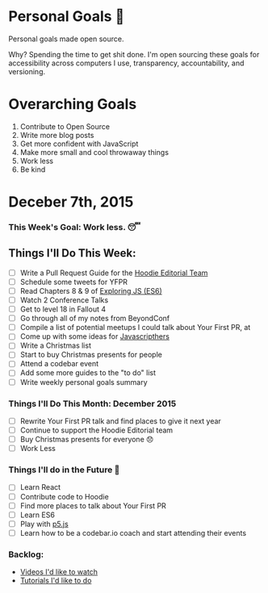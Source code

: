 Personal Goals :star2:
==============

Personal goals made open source.

Why? Spending the time to get shit done. I'm open sourcing these goals for accessibility across computers I use, transparency, accountability, and versioning.

# Overarching Goals
1. Contribute to Open Source
2. Write more blog posts
3. Get more confident with JavaScript
4. Make more small and cool throwaway things
5. Work less
6. Be kind

# Deceber 7th, 2015

### This Week's Goal: Work less. :sleeping:

## Things I'll Do This Week:
- [ ] Write a Pull Request Guide for the [Hoodie Editorial Team](http://github.com/hoodiehq/editorial)
- [ ] Schedule some tweets for YFPR
- [ ] Read Chapters 8 & 9 of [Exploring JS (ES6)](http://exploringjs.com)
- [ ] Watch 2 Conference Talks
- [ ] Get to level 18 in Fallout 4
- [ ] Go through all of my notes from BeyondConf
- [ ] Compile a list of potential meetups I could talk about Your First PR, at
- [ ] Come up with some ideas for [Javascripthers](http://twitter.com/javascripthers)
- [ ] Write a Christmas list
- [ ] Start to buy Christmas presents for people
- [ ] Attend a codebar event
- [ ] Add some more guides to the "to do" list
- [ ] Write weekly personal goals summary

### Things I'll Do This Month: December 2015
- [ ] Rewrite Your First PR talk and find places to give it next year
- [ ] Continue to support the Hoodie Editorial team
- [ ] Buy Christmas presents for everyone :disappointed:
- [ ] Work Less

### Things I'll do in the Future :rocket:
- [ ] Learn React
- [ ] Contribute code to Hoodie
- [ ] Find more places to talk about Your First PR
- [ ] Learn ES6
- [ ] Play with [p5.js](http://p5js.org/)
- [ ] Learn how to be a codebar.io coach and start attending their events

### Backlog:
- [Videos I'd like to watch](https://github.com/Charlotteis/personal-goals/blob/master/content-list/videos.md)
- [Tutorials I'd like to do](https://github.com/Charlotteis/personal-goals/blob/master/content-list/tutorials.md)
